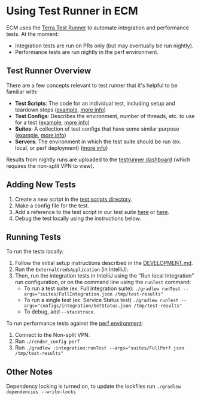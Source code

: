 # Using Test Runner in ECM

ECM uses the [Terra Test Runner](https://github.com/DataBiosphere/terra-test-runner) to automate integration and performance tests. At the moment:
* Integration tests are run on PRs only (but may eventually be run nightly).
* Performance tests are run nightly in the perf environment.

## Test Runner Overview

There are a few concepts relevant to test runner that it's helpful to be familiar with:
* **Test Scripts**: The code for an individual test, including setup and teardown steps ([example](src/main/java/scripts/testscripts/GetVersion.java), [more info](https://github.com/DataBiosphere/terra-test-runner#Test-Script))
* **Test Configs**: Describes the environment, number of threads, etc. to use for a test ([example](src/main/resources/configs/perf/GetStatus.json), [more info](https://github.com/DataBiosphere/terra-test-runner#test-configuration))
* **Suites**: A collection of test configs that have some similar purpose ([example](src/main/resources/suites/FullPerf.json), [more info](https://github.com/DataBiosphere/terra-test-runner#test-suite))
* **Servers**: The environment in which the test suite should be run (ex. local, or perf deployment) ([more info](https://github.com/DataBiosphere/terra-test-runner#add-a-new-server-specification))

Results from nightly runs are uploaded to the [testrunner dashboard](https://trdash.dsp-eng-tools.broadinstitute.org/#) (which requires the non-split VPN to view).

## Adding New Tests

1. Create a new script in the [test scripts directory](src/main/java/scripts/testscripts).
2. Make a config file for the test.
2. Add a reference to the test script in our test suite [here](src/main/resources/suites/FullIntegration.json) or [here](src/main/resources/suites/FullPerf.json).
3. Debug the test locally using the instructions below.


## Running Tests


To run the tests locally:

1. Follow the initial setup instructions described in the [DEVELOPMENT.md](../DEVELOPMENT.md).
2. Run the `ExternalCredsApplication` (in IntelliJ).
3. Then, run the integration tests in IntelliJ using the "Run local Integration" run configuration, or on the command line using the `runTest` command:
   - To run a test suite (ex. Full Integration suite):
     `./gradlew runTest --args="suites/FullIntegration.json /tmp/test-results"`
   - To run a single test (ex. Service Status test)
     `./gradlew runTest --args="configs/integration/GetStatus.json /tmp/test-results"`
   - To debug, add `--stacktrace`.

To run performance tests against the [perf environment](https://externalcreds.dsde-perf.broadinstitute.org/):

1. Connect to the Non-split VPN.
2. Run `./render_config perf`
3. Run `./gradlew :integration:runTest --args="suites/FullPerf.json /tmp/test-results"`

## Other Notes

Dependency locking is turned on, to update the lockfiles run `./gradlew dependencies --write-locks`
